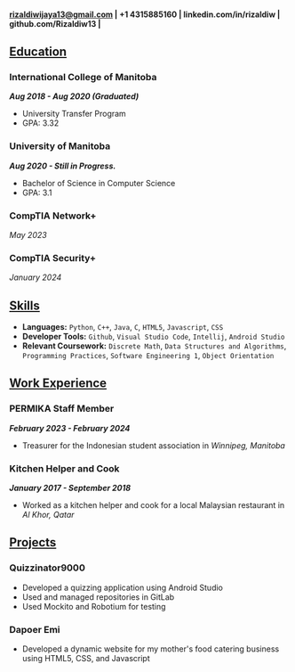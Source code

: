 #### **rizaldiwijaya13@gmail.com** |  **+1 4315885160** | **linkedin.com/in/rizaldiw** | **github.com/Rizaldiw13** |

## <u> Education </u>

### International College of Manitoba
 ***Aug 2018 - Aug 2020 (Graduated)***
- University Transfer Program
- GPA: 3.32

### University of Manitoba
***Aug 2020 - Still in Progress.***
- Bachelor of Science in Computer Science
- GPA: 3.1

### CompTIA Network+
*May 2023*

### CompTIA Security+ 
*January 2024*

## <u> Skills </u>

- **Languages:** `Python`, `C++`, `Java`, `C`, `HTML5`, `Javascript`, `CSS `
- **Developer Tools:** `Github`, `Visual Studio Code`, `Intellij`, `Android Studio`
- **Relevant Coursework:** `Discrete Math`, `Data Structures and Algorithms`, `Programming Practices`, `Software Engineering 1`, `Object Orientation`

## <u> Work Experience </u>

### PERMIKA Staff Member 
***February 2023 - February 2024***
- Treasurer for the Indonesian student association in *Winnipeg, Manitoba* 


### Kitchen Helper and Cook
***January 2017 - September 2018***
- Worked as a kitchen helper and cook for a local Malaysian restaurant in *Al Khor, Qatar*

## <u> Projects </u>

### Quizzinator9000
- Developed a quizzing application using Android Studio 
- Used and managed repositories in GitLab
- Used Mockito and Robotium for testing

### Dapoer Emi
- Developed a dynamic website for my mother's food catering business using HTML5, CSS, and Javascript
